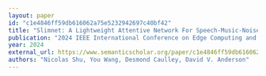 ```yaml
---
layout: paper
id: "c1e4846ff59db616062a75e5232942697c40bf42"
title: "Slimnet: A Lightweight Attentive Network For Speech-Music-Noise Classification And Voice Activity Detection"
publication: "2024 IEEE International Conference on Edge Computing and Communications (EDGE)"
year: 2024
external_url: https://www.semanticscholar.org/paper/c1e4846ff59db616062a75e5232942697c40bf42
authors: "Nicolas Shu, You Wang, Desmond Caulley, David V. Anderson"
---
```

